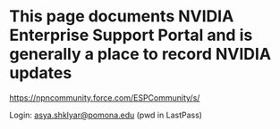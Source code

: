 # This page documents NVIDIA Enterprise Support Portal and is generally a place to record NVIDIA updates

https://npncommunity.force.com/ESPCommunity/s/

Login: asya.shklyar@pomona.edu (pwd in LastPass)

